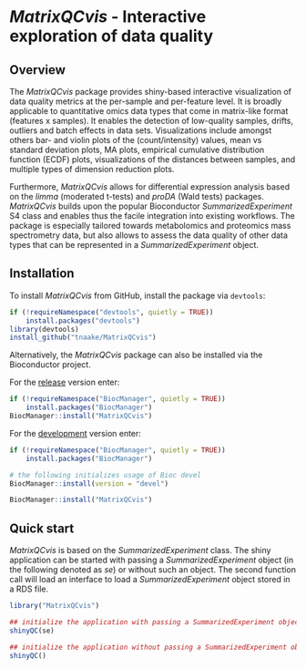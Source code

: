 # _MatrixQCvis_ - Interactive exploration of data quality

## Overview

The _MatrixQCvis_ package provides shiny-based 
interactive visualization of data quality metrics at the per-sample and 
per-feature level. It is broadly applicable to quantitative omics data types 
that come in matrix-like format (features x samples). It enables the detection 
of low-quality samples, drifts, outliers and batch effects in data sets.
Visualizations include amongst others bar- and violin plots of the (count/intensity) 
values, mean vs standard deviation plots, MA plots, empirical cumulative 
distribution function (ECDF) plots, visualizations of the distances 
between samples, and multiple 
types of dimension reduction plots. 

Furthermore, _MatrixQCvis_ allows for 
differential expression analysis based on the _limma_ (moderated t-tests) and 
_proDA_ (Wald tests) packages. _MatrixQCvis_ builds upon the popular 
Bioconductor _SummarizedExperiment_ S4 class and enables thus the facile 
integration into existing workflows. The package 
is especially tailored towards metabolomics and proteomics mass spectrometry 
data, but also allows to assess the data quality of other data types that 
can be represented in a _SummarizedExperiment_ object.

## Installation

To install _MatrixQCvis_ from GitHub, install the package via `devtools`:
```r 
if (!requireNamespace("devtools", quietly = TRUE))
    install.packages("devtools")
library(devtools)
install_github("tnaake/MatrixQCvis")
```

Alternatively, the _MatrixQCvis_ package can also be installed via the 
Bioconductor project. 

For the [release](http://bioconductor.org/packages/release/bioc/html/MatrixQCvis.html) 
version enter:

```r
if (!requireNamespace("BiocManager", quietly = TRUE))
    install.packages("BiocManager")
BiocManager::install("MatrixQCvis")
```

For the [development](http://bioconductor.org/packages/release/bioc/html/MatrixQCvis.html) 
version enter:
```r
if (!requireNamespace("BiocManager", quietly = TRUE))
    install.packages("BiocManager")

# the following initializes usage of Bioc devel
BiocManager::install(version = "devel")

BiocManager::install("MatrixQCvis")
```

## Quick start

_MatrixQCvis_ is based on the _SummarizedExperiment_ class. The shiny 
application can be started with passing a _SummarizedExperiment_ object 
(in the following denoted as _se_) or without such an object. The 
second function call will load an interface to load a 
_SummarizedExperiment_ object stored in a RDS file. 

```r
library("MatrixQCvis")

## initialize the application with passing a SummarizedExperiment object
shinyQC(se)

## initialize the application without passing a SummarizedExperiment object
shinyQC()
```
